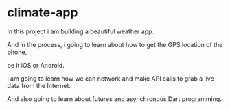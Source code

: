 # climate-app

In this project i am building a beautiful weather app.

And in the process, i going to learn about how to get the GPS location of the phone,

be it iOS or Android.

i am going to learn how we can network and make API calls to grab a live data from the Internet.

And also going to learn about futures and asynchronous Dart programming.

